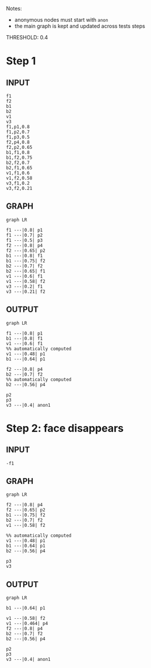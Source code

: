 
Notes:

- anonymous nodes must start with `anon`
- the main graph is kept and updated across tests steps

THRESHOLD: 0.4

# Step 1

## INPUT

```
f1
f2
b1
b2
v1
v3
f1,p1,0.8
f1,p2,0.7
f1,p3,0.5
f2,p4,0.8
f2,p2,0.65
b1,f1,0.8
b1,f2,0.75
b2,f2,0.7
b2,f1,0.65
v1,f1,0.6
v1,f2,0.58
v3,f1,0.2
v3,f2,0.21
```

## GRAPH

``` mermaid
graph LR

f1 ---|0.8| p1
f1 ---|0.7| p2
f1 ---|0.5| p3
f2 ---|0.8| p4
f2 ---|0.65| p2
b1 ---|0.8| f1
b1 ---|0.75| f2
b2 ---|0.7| f2
b2 ---|0.65| f1
v1 ---|0.6| f1
v1 ---|0.58| f2
v3 ---|0.2| f1
v3 ---|0.21| f2
```

## OUTPUT

``` mermaid
graph LR

f1 ---|0.8| p1
b1 ---|0.8| f1
v1 ---|0.6| f1
%% automatically computed
v1 ---|0.48| p1
b1 ---|0.64| p1

f2 ---|0.8| p4
b2 ---|0.7| f2
%% automatically computed
b2 ---|0.56| p4

p2
p3
v3 ---|0.4| anon1
```

# Step 2: face disappears

## INPUT

```
-f1
```

## GRAPH

``` mermaid
graph LR

f2 ---|0.8| p4
f2 ---|0.65| p2
b1 ---|0.75| f2
b2 ---|0.7| f2
v1 ---|0.58| f2

%% automatically computed
v1 ---|0.48| p1
b1 ---|0.64| p1
b2 ---|0.56| p4

p3
v3
```

## OUTPUT

``` mermaid
graph LR

b1 ---|0.64| p1

v1 ---|0.58| f2
v1 ---|0.464| p4
f2 ---|0.8| p4
b2 ---|0.7| f2
b2 ---|0.56| p4

p2
p3
v3 ---|0.4| anon1
```
